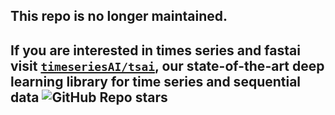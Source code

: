 ## This repo is no longer maintained.

## If you are interested in times series and fastai visit [`timeseriesAI/tsai`](https://github.com/timeseriesAI/tsai), our state-of-the-art deep learning library for time series and sequential data ![GitHub Repo stars](https://img.shields.io/github/stars/timeseriesAI/tsai?style=plastic)
